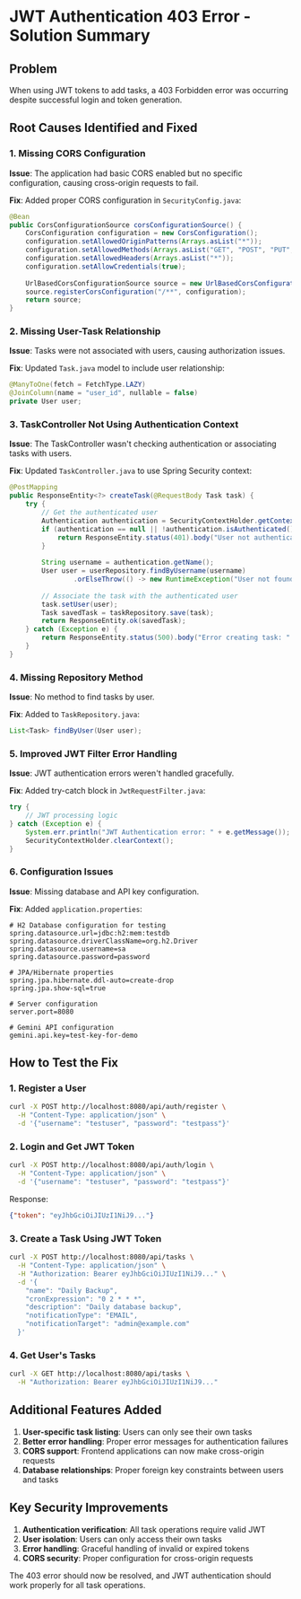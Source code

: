 # JWT Authentication 403 Error - Solution Summary

## Problem
When using JWT tokens to add tasks, a 403 Forbidden error was occurring despite successful login and token generation.

## Root Causes Identified and Fixed

### 1. Missing CORS Configuration
**Issue**: The application had basic CORS enabled but no specific configuration, causing cross-origin requests to fail.

**Fix**: Added proper CORS configuration in `SecurityConfig.java`:
```java
@Bean
public CorsConfigurationSource corsConfigurationSource() {
    CorsConfiguration configuration = new CorsConfiguration();
    configuration.setAllowedOriginPatterns(Arrays.asList("*"));
    configuration.setAllowedMethods(Arrays.asList("GET", "POST", "PUT", "DELETE", "OPTIONS"));
    configuration.setAllowedHeaders(Arrays.asList("*"));
    configuration.setAllowCredentials(true);
    
    UrlBasedCorsConfigurationSource source = new UrlBasedCorsConfigurationSource();
    source.registerCorsConfiguration("/**", configuration);
    return source;
}
```

### 2. Missing User-Task Relationship
**Issue**: Tasks were not associated with users, causing authorization issues.

**Fix**: Updated `Task.java` model to include user relationship:
```java
@ManyToOne(fetch = FetchType.LAZY)
@JoinColumn(name = "user_id", nullable = false)
private User user;
```

### 3. TaskController Not Using Authentication Context
**Issue**: The TaskController wasn't checking authentication or associating tasks with users.

**Fix**: Updated `TaskController.java` to use Spring Security context:
```java
@PostMapping
public ResponseEntity<?> createTask(@RequestBody Task task) {
    try {
        // Get the authenticated user
        Authentication authentication = SecurityContextHolder.getContext().getAuthentication();
        if (authentication == null || !authentication.isAuthenticated()) {
            return ResponseEntity.status(401).body("User not authenticated");
        }
        
        String username = authentication.getName();
        User user = userRepository.findByUsername(username)
                .orElseThrow(() -> new RuntimeException("User not found: " + username));
        
        // Associate the task with the authenticated user
        task.setUser(user);
        Task savedTask = taskRepository.save(task);
        return ResponseEntity.ok(savedTask);
    } catch (Exception e) {
        return ResponseEntity.status(500).body("Error creating task: " + e.getMessage());
    }
}
```

### 4. Missing Repository Method
**Issue**: No method to find tasks by user.

**Fix**: Added to `TaskRepository.java`:
```java
List<Task> findByUser(User user);
```

### 5. Improved JWT Filter Error Handling
**Issue**: JWT authentication errors weren't handled gracefully.

**Fix**: Added try-catch block in `JwtRequestFilter.java`:
```java
try {
    // JWT processing logic
} catch (Exception e) {
    System.err.println("JWT Authentication error: " + e.getMessage());
    SecurityContextHolder.clearContext();
}
```

### 6. Configuration Issues
**Issue**: Missing database and API key configuration.

**Fix**: Added `application.properties`:
```properties
# H2 Database configuration for testing
spring.datasource.url=jdbc:h2:mem:testdb
spring.datasource.driverClassName=org.h2.Driver
spring.datasource.username=sa
spring.datasource.password=password

# JPA/Hibernate properties
spring.jpa.hibernate.ddl-auto=create-drop
spring.jpa.show-sql=true

# Server configuration
server.port=8080

# Gemini API configuration
gemini.api.key=test-key-for-demo
```

## How to Test the Fix

### 1. Register a User
```bash
curl -X POST http://localhost:8080/api/auth/register \
  -H "Content-Type: application/json" \
  -d '{"username": "testuser", "password": "testpass"}'
```

### 2. Login and Get JWT Token
```bash
curl -X POST http://localhost:8080/api/auth/login \
  -H "Content-Type: application/json" \
  -d '{"username": "testuser", "password": "testpass"}'
```

Response:
```json
{"token": "eyJhbGciOiJIUzI1NiJ9..."}
```

### 3. Create a Task Using JWT Token
```bash
curl -X POST http://localhost:8080/api/tasks \
  -H "Content-Type: application/json" \
  -H "Authorization: Bearer eyJhbGciOiJIUzI1NiJ9..." \
  -d '{
    "name": "Daily Backup",
    "cronExpression": "0 2 * * *",
    "description": "Daily database backup",
    "notificationType": "EMAIL",
    "notificationTarget": "admin@example.com"
  }'
```

### 4. Get User's Tasks
```bash
curl -X GET http://localhost:8080/api/tasks \
  -H "Authorization: Bearer eyJhbGciOiJIUzI1NiJ9..."
```

## Additional Features Added

1. **User-specific task listing**: Users can only see their own tasks
2. **Better error handling**: Proper error messages for authentication failures
3. **CORS support**: Frontend applications can now make cross-origin requests
4. **Database relationships**: Proper foreign key constraints between users and tasks

## Key Security Improvements

1. **Authentication verification**: All task operations require valid JWT
2. **User isolation**: Users can only access their own tasks
3. **Error handling**: Graceful handling of invalid or expired tokens
4. **CORS security**: Proper configuration for cross-origin requests

The 403 error should now be resolved, and JWT authentication should work properly for all task operations.